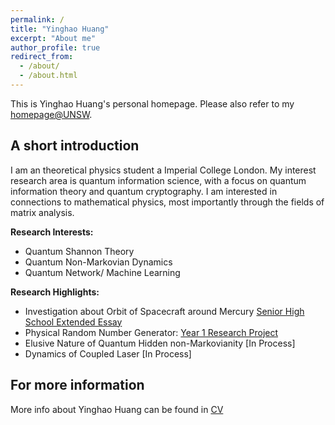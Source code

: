 ```yaml
---
permalink: /
title: "Yinghao Huang"
excerpt: "About me"
author_profile: true
redirect_from: 
  - /about/
  - /about.html
---
```


This is Yinghao Huang's personal homepage. Please also refer to my [homepage@UNSW](https://research.unsw.edu.au/people/dr-ze-jiang). 

## A short introduction
I am an theoretical physics student a Imperial College London. My interest research area is quantum information science, with a focus on quantum information theory and quantum cryptography. I am interested in connections to mathematical physics, most importantly through the fields of matrix analysis.


<b>Research Interests:</b>
* Quantum Shannon Theory
* Quantum Non-Markovian Dynamics
* Quantum Network/ Machine Learning

<b>Research Highlights:</b>
* Investigation about Orbit of Spacecraft around Mercury [Senior High School Extended Essay](http://jenary.github.io/files/orbit-Mercury.pdf)
* Physical Random Number Generator: [Year 1 Research Project](http://jenary.github.io/files/random-number-generator.pdf)
* Elusive Nature of Quantum Hidden non-Markovianity [In Process]
* Dynamics of Coupled Laser [In Process]


## For more information
More info about Yinghao Huang can be found in [CV](https://zejiang-unsw.github.io/cv/)
